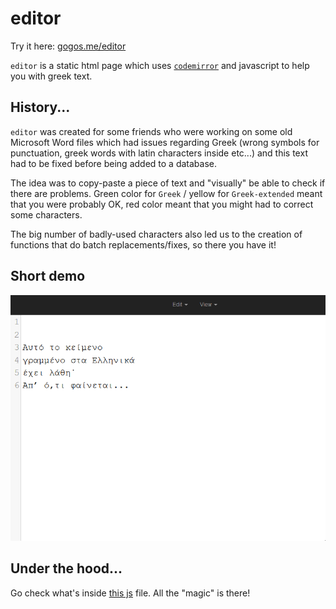 # editor

Try it here: [gogos.me/editor](https://gogos.me/editor/)

`editor` is a static html page which uses [`codemirror`](https://codemirror.net/) and javascript to help you with greek text.

## History...

`editor` was created for some friends who were working on some old Microsoft Word files which had issues regarding Greek (wrong symbols for punctuation, greek words with latin characters inside etc...) and this text had to be fixed before being added to a database.

The idea was to copy-paste a piece of text and "visually" be able to check if there are problems. Green color for `Greek` / yellow for `Greek-extended` meant that you were probably OK, red color meant that you might had to correct some characters.

The big number of badly-used characters also led us to the creation of functions that do batch replacements/fixes, so there you have it!

## Short demo

![](demo.gif)

## Under the hood...

Go check what's inside [this js](js/custom.js) file. All the "magic" is there!
